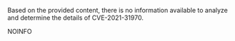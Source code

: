 Based on the provided content, there is no information available to analyze and determine the details of CVE-2021-31970.

NOINFO